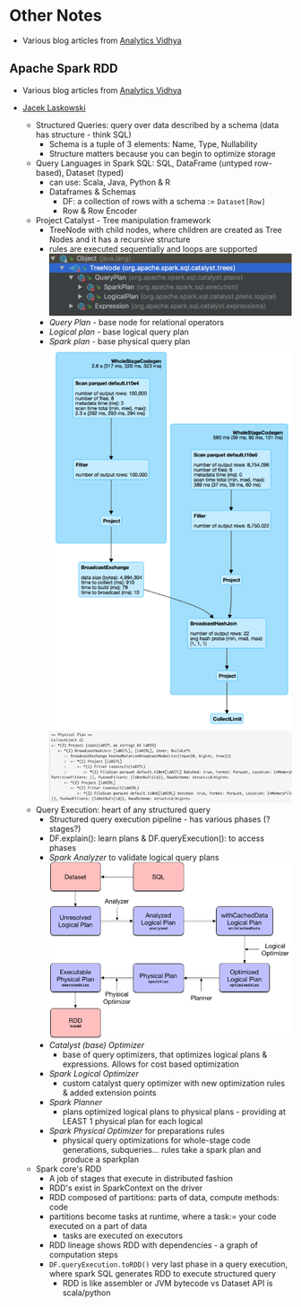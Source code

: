 # Other Notes #
- Various blog articles from [Analytics Vidhya](https://www.analyticsvidhya.com/blog/2021/08/understanding-the-basics-of-apache-spark-rdd/) 

## Apache Spark RDD ## 
- Various blog articles from [Analytics Vidhya](https://www.analyticsvidhya.com/blog/2021/08/understanding-the-basics-of-apache-spark-rdd/) 

- [Jacek Laskowski](https://jaceklaskowski.github.io/spark-workshop/slides/spark-sql-internals-of-structured-query-execution.html#/home)
  - Structured Queries: query over data described by a schema (data has structure - think SQL)
    - Schema is a tuple of 3 elements: Name, Type, Nullability
    - Structure matters because you can begin to optimize storage 
  - Query Languages in Spark SQL: SQL, DataFrame (untyped row-based), Dataset (typed)  
    - can use: Scala, Java, Python & R
    - Dataframes & Schemas
      - DF: a collection of rows with a schema := `Dataset[Row]`
      - Row & Row Encoder 
  - Project Catalyst - Tree manipulation framework
    - TreeNode with child nodes, where children are created as Tree Nodes and it has a recursive structure
    - rules are executed sequentially and loops are supported
  ![Project Catalyst creates treenodes out of query plans, spark plans, logical plans...](./images/sparksql-catalyst-treenodes.png)
    - *Query Plan* - base node for relational operators
    - *Logical plan* - base logical query plan
    - *Spark plan* - base physical query plan
  ![Spark Plan](./images/treenode-sparkplan.png)  ![Physical Plan](./images/treenode-physical-plan-explain.png) 
  - Query Execution: heart of any structured query
    - Structured query execution pipeline - has various phases (?stages?) 
    - DF.explain(): learn plans & DF.queryExecution(): to access phases 
    - *Spark Analyzer* to validate logical query plans
    ![Spark Plan](./images/sparksql-queryexecution-pipeline.png) 
    - *Catalyst (base) Optimizer*
      - base of query optimizers, that optimizes logical plans & expressions. Allows for cost based optimization
    - *Spark Logical Optimizer*
      - custom catalyst query optimizer with new optimization rules & added extension points 
    - *Spark Planner*
      - plans optimized logical plans to physical plans - providing at LEAST 1 physical plan for each logical 
    - *Spark Physical Optimizer* for preparations rules 
      - physical query optimizations for whole-stage code generations, subqueries... rules take a spark plan and produce a sparkplan
  - Spark core's RDD
    - A job of stages that execute in distributed fashion 
    - RDD's exist in SparkContext on the driver 
    - RDD composed of partitions: parts of data, compute methods: code 
    - partitions become tasks at runtime, where a task:= your code executed on a part of data
      - tasks are executed on executors 
    - RDD lineage shows RDD with dependencies - a graph of computation steps 
    - `DF.queryExecution.toRDD()` very last phase in a query execution, where spark SQL generates RDD to execute structured query
      - RDD is like assembler or JVM bytecode vs Dataset API is scala/python